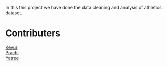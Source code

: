 In this this project we have done the data cleaning and analysis of athletics dataset.

# Contributers

<a href="https://github.com/Keyurchaniyara"> Keyur </a>
<br>
<a href="https://github.com/prachi1211"> Prachi </a>
<br>
<a href="https://github.com/yatreeladani"> Yatree </a>
